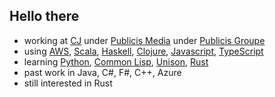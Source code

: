 ## Hello there

- working at [CJ](https://www.cj.com/) under [Publicis Media](https://www.publicisgroupe.com/en/services/services-publicis-media-en) under [Publicis Groupe](https://www.publicisgroupe.com/en/)
- using [AWS](https://aws.amazon.com/), [Scala](https://www.scala-lang.org/), [Haskell](https://www.haskell.org/), [Clojure](https://clojure.org/), [Javascript](https://www.javascript.com/), [TypeScript](https://www.typescriptlang.org/)
- learning [Python](https://www.python.org/), [Common Lisp](https://common-lisp.net/), [Unison](https://www.unison-lang.org/), [Rust](https://www.rust-lang.org/)
- past work in Java, C#, F#, C++, Azure
- still interested in Rust

